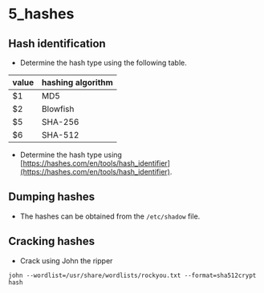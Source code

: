 # 5_hashes

## Hash identification

- Determine the hash type using the following table.

| value | hashing algorithm |
|-------|-------------------|
| $1    | MD5               |
| $2    | Blowfish          |
| $5    | SHA-256           |
| $6    | SHA-512           |

- Determine the hash type using [https://hashes.com/en/tools/hash_identifier](https://hashes.com/en/tools/hash_identifier).

## Dumping hashes
- The hashes can be obtained from the `/etc/shadow` file.

## Cracking hashes

- Crack using John the ripper

```shell
john --wordlist=/usr/share/wordlists/rockyou.txt --format=sha512crypt hash
```

